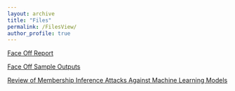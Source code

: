 ```yaml
---
layout: archive
title: "Files"
permalink: /FilesView/
author_profile: true
---
```


<!-- {% if author.googlescholar %}
  You can also find my articles on <u><a href="{{author.googlescholar}}">my Google Scholar profile</a>.</u>
{% endif %}

{% include base_path %}

{% for post in site.filesView reversed %}
  {% include archive-single.html %}
{% endfor %} -->


[Face Off Report](https://github.com/mahdiabdollahpour/mahdiabdollahpour.github.io/blob/master/files/Internship_Report.pdf)


[Face Off Sample Outputs](https://github.com/mahdiabdollahpour/mahdiabdollahpour.github.io/blob/master/files/Face_Off_Report_compressed.pdf)


[Review of Membership Inference Attacks Against Machine Learning Models](https://github.com/mahdiabdollahpour/mahdiabdollahpour.github.io/blob/master/files/Review_of_Membership_Inference_AttacksAgainst_Machine_Learning_Models.pdf)

